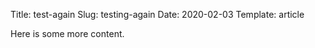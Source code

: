 Title: test-again
Slug: testing-again
Date: 2020-02-03
Template: article

Here is some more content.
